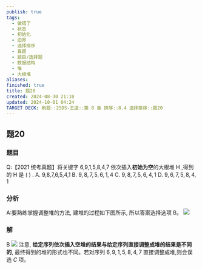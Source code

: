 ```yaml
---
publish: true
tags:
  - 做错了
  - 状态
  - 初始化
  - 边界
  - 选择排序
  - 真题
  - 题目/选择题
  - 数据结构
  - 堆
  - 大根堆
aliases: 
finished: true
title: 题20
created: 2024-08-30 21:10
updated: 2024-10-01 04:24
TARGET DECK: 刷题::25DS-王道::第 8 章 排序::8.4 选择排序::题20
---
```

## 题20
### 题目
Q:【2021 统考真题】将关键字 6,9,1,5,8,4,7 依次插入**初始为空**的大根堆 $\mathrm{H}$ ,得到的 $\mathrm{H}$ 是 ( ) .
A. 9,8,7,6,5,4,1 
B. $9,8,7,5,6,1,4$ 
C. $9,8,7,5,6,4,1$ 
D. $9,6,7,5,8,4,1$
### 分析
A:要熟练掌握调整堆的方法, 建堆的过程如下图所示, 所以答案选择选项 B。
![](https://img.hwenyi.live/202410011222374.webp)
### 解
B
![](https://img.hwenyi.live/202410011221966.webp)
注意, **给定序列依次插入空堆的结果与给定序列直接调整成堆的结果是不同的**, 最终得到的堆的形式也不同。若对序列 $6,9,1,5,8,4,7$ 直接调整成堆,则会误选 $C$ 项。
<!--ID: 1727859179505-->


